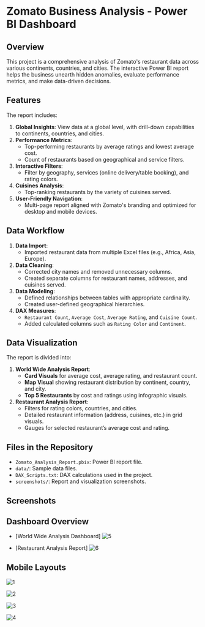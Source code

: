 # Zomato Business Analysis - Power BI Dashboard

## **Overview**
This project is a comprehensive analysis of Zomato's restaurant data across various continents, countries, and cities. The interactive Power BI report helps the business unearth hidden anomalies, evaluate performance metrics, and make data-driven decisions.  

## **Features**
The report includes:
1. **Global Insights**: View data at a global level, with drill-down capabilities to continents, countries, and cities.
2. **Performance Metrics**:
   - Top-performing restaurants by average ratings and lowest average cost.
   - Count of restaurants based on geographical and service filters.
3. **Interactive Filters**:
   - Filter by geography, services (online delivery/table booking), and rating colors.
4. **Cuisines Analysis**:
   - Top-ranking restaurants by the variety of cuisines served.
5. **User-Friendly Navigation**:
   - Multi-page report aligned with Zomato's branding and optimized for desktop and mobile devices.

## **Data Workflow**
1. **Data Import**:
   - Imported restaurant data from multiple Excel files (e.g., Africa, Asia, Europe).
2. **Data Cleaning**:
   - Corrected city names and removed unnecessary columns.
   - Created separate columns for restaurant names, addresses, and cuisines served.
3. **Data Modeling**:
   - Defined relationships between tables with appropriate cardinality.
   - Created user-defined geographical hierarchies.
4. **DAX Measures**:
   - `Restaurant Count`, `Average Cost`, `Average Rating`, and `Cuisine Count`.
   - Added calculated columns such as `Rating Color` and `Continent`.

## **Data Visualization**
The report is divided into:
1. **World Wide Analysis Report**:
   - **Card Visuals** for average cost, average rating, and restaurant count.
   - **Map Visual** showing restaurant distribution by continent, country, and city.
   - **Top 5 Restaurants** by cost and ratings using infographic visuals.
2. **Restaurant Analysis Report**:
   - Filters for rating colors, countries, and cities.
   - Detailed restaurant information (address, cuisines, etc.) in grid visuals.
   - Gauges for selected restaurant’s average cost and rating.

## **Files in the Repository**
- `Zomato_Analysis_Report.pbix`: Power BI report file.
- `data/`: Sample data files.
- `DAX_Scripts.txt`: DAX calculations used in the project.
- `screenshots/`: Report and visualization screenshots.

## Screenshots
## Dashboard Overview

- [World Wide Analysis Dashboard] ![5](https://github.com/user-attachments/assets/56c5f937-931f-42ae-ab4d-6f5b5f03ac8c)

- [Restaurant Analysis Report] ![6](https://github.com/user-attachments/assets/2c4b95ef-fca9-4fa4-b825-0882b2ca65ec)

## Mobile Layouts

![1](https://github.com/user-attachments/assets/7c8c45ff-4adf-4106-a437-47abf5634c84)

![2](https://github.com/user-attachments/assets/d52b8675-3a3b-4489-8093-0929a863ec0f)

![3](https://github.com/user-attachments/assets/eb9b2b8b-26cd-4a67-8dd6-3af25ded7931)

![4](https://github.com/user-attachments/assets/be76605b-6966-4585-a69e-bbc9c6507174)














